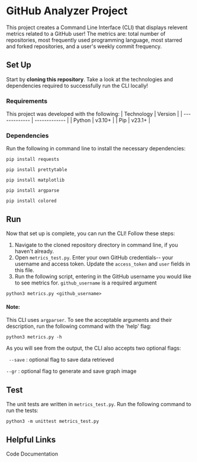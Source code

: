 # GitHub Analyzer Project

This project creates a Command Line Interface (CLI) that displays relevent metrics related to a GitHub user! The metrics are: total number of repositories, most frequently used programming language, most starred and forked repositories, and a user's weekly commit frequency.


## Set Up 
Start by **cloning this repository**. 
Take a look at the technologies and dependencies required to successfully run the CLI locally!

### Requirements 
This project was developed with the following: 
| Technology | Version |
| ------------- | ------------- |
| Python | v3.10+  |
| Pip  | v23.1+  |


### Dependencies 
Run the following in command line to install the necessary dependencies:


```
pip install requests  
```
```
pip install prettytable
```
```
pip install matplotlib
```
```
pip install argparse
```
```
pip install colored
```


## Run 
Now that set up is complete, you can run the CLI! Follow these steps: 
1. Navigate to the cloned repository directory in command line, if you haven't already.
2. Open `metrics_test.py`. Enter your own GitHub credentials-- your username and access token. Update the `access_token` and `user` fields in this file. 
3. Run the following script, entering in the GitHub username you would like to see metrics for. `github_username` is a required argument

```
python3 metrics.py <github_username>
```

#### Note: 
This CLI uses `argparser`. To see the acceptable arguments and their description, run the following command with the 'help' flag: 
```
python3 metrics.py -h
```
As you will see from the output, the CLI also accepts two optional flags: 

` --save` : optional flag to save data retrieved

`--gr` : optional flag to generate and save graph image


## Test
The unit tests are written in `metrics_test.py`. 
Run the following command to run the tests: 
```
python3 -m unittest metrics_test.py
```



## Helpful Links



Code Documentation 